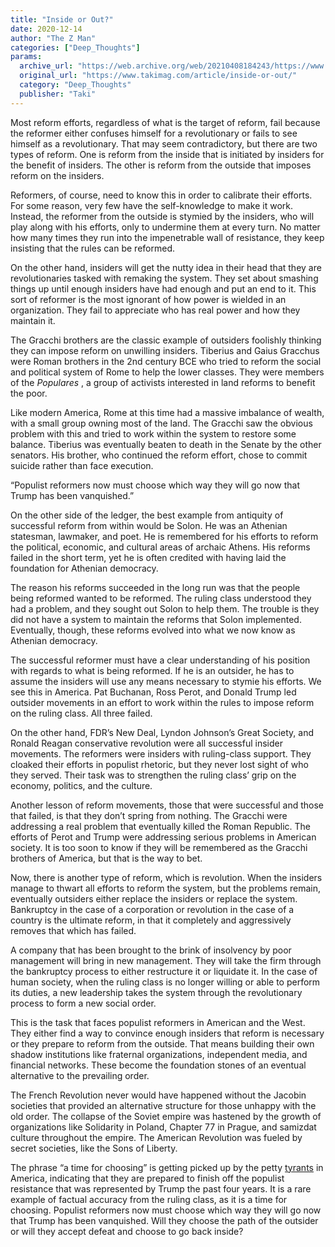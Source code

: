```yaml
---
title: "Inside or Out?"
date: 2020-12-14
author: "The Z Man"
categories: ["Deep_Thoughts"]
params:
  archive_url: "https://web.archive.org/web/20210408184243/https://www.takimag.com/article/inside-or-out/"
  original_url: "https://www.takimag.com/article/inside-or-out/"
  category: "Deep_Thoughts"
  publisher: "Taki"
---
```


Most reform efforts, regardless of what is the target of reform, fail because the reformer either confuses himself for a revolutionary or fails to see himself as a revolutionary. That may seem contradictory, but there are two types of reform. One is reform from the inside that is initiated by insiders for the benefit of insiders. The other is reform from the outside that imposes reform on the insiders.

Reformers, of course, need to know this in order to calibrate their efforts. For some reason, very few have the self-knowledge to make it work. Instead, the reformer from the outside is stymied by the insiders, who will play along with his efforts, only to undermine them at every turn. No matter how many times they run into the impenetrable wall of resistance, they keep insisting that the rules can be reformed.

On the other hand, insiders will get the nutty idea in their head that they are revolutionaries tasked with remaking the system. They set about smashing things up until enough insiders have had enough and put an end to it. This sort of reformer is the most ignorant of how power is wielded in an organization. They fail to appreciate who has real power and how they maintain it.

The Gracchi brothers are the classic example of outsiders foolishly thinking they can impose reform on unwilling insiders. Tiberius and Gaius Gracchus were Roman brothers in the 2nd century BCE who tried to reform the social and political system of Rome to help the lower classes. They were members of the _Populares_ , a group of activists interested in land reforms to benefit the poor.

Like modern America, Rome at this time had a massive imbalance of wealth, with a small group owning most of the land. The Gracchi saw the obvious problem with this and tried to work within the system to restore some balance. Tiberius was eventually beaten to death in the Senate by the other senators. His brother, who continued the reform effort, chose to commit suicide rather than face execution.

“Populist reformers now must choose which way they will go now that Trump has been vanquished.”

On the other side of the ledger, the best example from antiquity of successful reform from within would be Solon. He was an Athenian statesman, lawmaker, and poet. He is remembered for his efforts to reform the political, economic, and cultural areas of archaic Athens. His reforms failed in the short term, yet he is often credited with having laid the foundation for Athenian democracy.

The reason his reforms succeeded in the long run was that the people being reformed wanted to be reformed. The ruling class understood they had a problem, and they sought out Solon to help them. The trouble is they did not have a system to maintain the reforms that Solon implemented. Eventually, though, these reforms evolved into what we now know as Athenian democracy.

The successful reformer must have a clear understanding of his position with regards to what is being reformed. If he is an outsider, he has to assume the insiders will use any means necessary to stymie his efforts. We see this in America. Pat Buchanan, Ross Perot, and Donald Trump led outsider movements in an effort to work within the rules to impose reform on the ruling class. All three failed.

On the other hand, FDR’s New Deal, Lyndon Johnson’s Great Society, and Ronald Reagan conservative revolution were all successful insider movements. The reformers were insiders with ruling-class support. They cloaked their efforts in populist rhetoric, but they never lost sight of who they served. Their task was to strengthen the ruling class’ grip on the economy, politics, and the culture.

Another lesson of reform movements, those that were successful and those that failed, is that they don’t spring from nothing. The Gracchi were addressing a real problem that eventually killed the Roman Republic. The efforts of Perot and Trump were addressing serious problems in American society. It is too soon to know if they will be remembered as the Gracchi brothers of America, but that is the way to bet.

Now, there is another type of reform, which is revolution. When the insiders manage to thwart all efforts to reform the system, but the problems remain, eventually outsiders either replace the insiders or replace the system. Bankruptcy in the case of a corporation or revolution in the case of a country is the ultimate reform, in that it completely and aggressively removes that which has failed.

A company that has been brought to the brink of insolvency by poor management will bring in new management. They will take the firm through the bankruptcy process to either restructure it or liquidate it. In the case of human society, when the ruling class is no longer willing or able to perform its duties, a new leadership takes the system through the revolutionary process to form a new social order.

This is the task that faces populist reformers in American and the West. They either find a way to convince enough insiders that reform is necessary or they prepare to reform from the outside. That means building their own shadow institutions like fraternal organizations, independent media, and financial networks. These become the foundation stones of an eventual alternative to the prevailing order.

The French Revolution never would have happened without the Jacobin societies that provided an alternative structure for those unhappy with the old order. The collapse of the Soviet empire was hastened by the growth of organizations like Solidarity in Poland, Chapter 77 in Prague, and samizdat culture throughout the empire. The American Revolution was fueled by secret societies, like the Sons of Liberty.

The phrase “a time for choosing” is getting picked up by the petty [tyrants](https://web.archive.org/web/20210423000103/https://www.youtube.com/watch?v=xW1KyPZwFkA&feature=youtu.be) in America, indicating that they are prepared to finish off the populist resistance that was represented by Trump the past four years. It is a rare example of factual accuracy from the ruling class, as it is a time for choosing. Populist reformers now must choose which way they will go now that Trump has been vanquished. Will they choose the path of the outsider or will they accept defeat and choose to go back inside?
